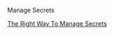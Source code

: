 Manage Secrets


[The Right Way To Manage Secrets](https://aws.amazon.com/blogs/mt/the-right-way-to-store-secrets-using-parameter-store/z)

